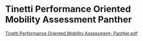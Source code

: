 # Tinetti Performance Oriented Mobility Assessment Panther

[Tinetti Performance Oriented Mobility Assessment- Panther.pdf](Tinetti%20Performance%20Oriented%20Mobility%20Assessment%20P%20cf2a742c4cb74cf7ad9ef523ecbffb0f/Tinetti_Performance_Oriented_Mobility_Assessment-_Panther.pdf)